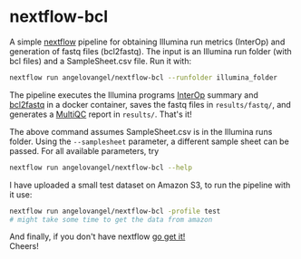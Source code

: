 # nextflow-bcl

A simple [nextflow](https://www.nextflow.io/) pipeline for obtaining Illumina run metrics (InterOp) and generation of fastq files (bcl2fastq). The input is an Illumina run folder (with bcl files) and a SampleSheet.csv file. Run it with:

```bash
nextflow run angelovangel/nextflow-bcl --runfolder illumina_folder
```

The pipeline executes the Illumina programs [InterOp](https://github.com/Illumina/interop) summary and 
[bcl2fastq](https://emea.support.illumina.com/sequencing/sequencing_software/bcl2fastq-conversion-software.html) in a docker container, saves the fastq files in `results/fastq/`, and generates a [MultiQC](https://multiqc.info/) report in `results/`. That's it!  

The above command assumes SampleSheet.csv is in the Illumina runs folder.
Using the `--samplesheet` parameter, a different sample sheet can be passed. For all available parameters, try

```bash
nextflow run angelovangel/nextflow-bcl --help
``` 

I have uploaded a small test dataset on Amazon S3, to run the pipeline with it use:

```bash
nextflow run angelovangel/nextflow-bcl -profile test
# might take some time to get the data from amazon
```

And finally, if you don't have nextflow [go get it!](https://www.nextflow.io/)  
Cheers!
